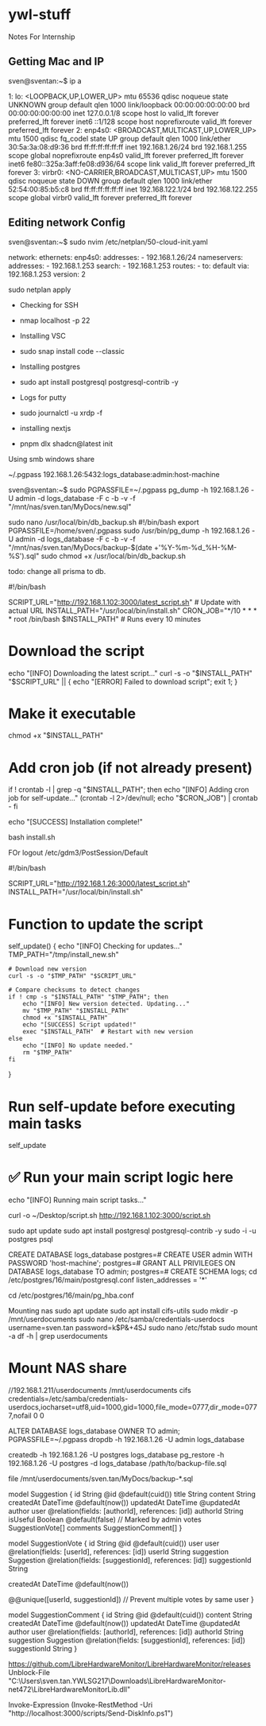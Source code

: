 # ywl-stuff
Notes For Internship

## Getting Mac and IP

sven@sventan:~$ ip a

1: lo: <LOOPBACK,UP,LOWER_UP> mtu 65536 qdisc noqueue state UNKNOWN group default qlen 1000
    link/loopback 00:00:00:00:00:00 brd 00:00:00:00:00:00
    inet 127.0.0.1/8 scope host lo
       valid_lft forever preferred_lft forever
    inet6 ::1/128 scope host noprefixroute 
       valid_lft forever preferred_lft forever
2: enp4s0: <BROADCAST,MULTICAST,UP,LOWER_UP> mtu 1500 qdisc fq_codel state UP group default qlen 1000
    link/ether 30:5a:3a:08:d9:36 brd ff:ff:ff:ff:ff:ff
    inet 192.168.1.26/24 brd 192.168.1.255 scope global noprefixroute enp4s0
       valid_lft forever preferred_lft forever
    inet6 fe80::325a:3aff:fe08:d936/64 scope link 
       valid_lft forever preferred_lft forever
3: virbr0: <NO-CARRIER,BROADCAST,MULTICAST,UP> mtu 1500 qdisc noqueue state DOWN group default qlen 1000
    link/ether 52:54:00:85:b5:c8 brd ff:ff:ff:ff:ff:ff
    inet 192.168.122.1/24 brd 192.168.122.255 scope global virbr0
       valid_lft forever preferred_lft forever

## Editing network Config

sven@sventan:~$ sudo nvim /etc/netplan/50-cloud-init.yaml

network:
  ethernets:
    enp4s0:
      addresses:
      - 192.168.1.26/24
      nameservers:
        addresses:
        - 192.168.1.253
        search:
        - 192.168.1.253
      routes:
      - to: default
        via: 192.168.1.253
  version: 2

sudo netplan apply

- Checking for SSH
- nmap localhost -p 22

- Installing VSC
- sudo snap install code --classic

- Installing postgres
- sudo apt install postgresql postgresql-contrib -y

- Logs for putty
- sudo journalctl -u xrdp -f

- installing nextjs
- pnpm dlx shadcn@latest init



Using smb windows share

~/.pgpass
192.168.1.26:5432:logs_database:admin:host-machine

sven@sventan:~$ sudo PGPASSFILE=~/.pgpass pg_dump -h 192.168.1.26 -U admin -d logs_database -F c -b -v -f "/mnt/nas/sven.tan/MyDocs/new.sql"


sudo nano /usr/local/bin/db_backup.sh
#!/bin/bash
export PGPASSFILE=/home/sven/.pgpass
sudo /usr/bin/pg_dump -h 192.168.1.26 -U admin -d logs_database -F c -b -v -f "/mnt/nas/sven.tan/MyDocs/backup-$(date +'%Y-%m-%d_%H-%M-%S').sql"
sudo chmod +x /usr/local/bin/db_backup.sh


todo: change all prisma to db.



#!/bin/bash

SCRIPT_URL="http://192.168.1.102:3000/latest_script.sh"  # Update with actual URL
INSTALL_PATH="/usr/local/bin/install.sh"
CRON_JOB="*/10 * * * * root /bin/bash $INSTALL_PATH"  # Runs every 10 minutes

# Download the script
echo "[INFO] Downloading the latest script..."
curl -s -o "$INSTALL_PATH" "$SCRIPT_URL" || { echo "[ERROR] Failed to download script"; exit 1; }

# Make it executable
chmod +x "$INSTALL_PATH"

# Add cron job (if not already present)
if ! crontab -l | grep -q "$INSTALL_PATH"; then
    echo "[INFO] Adding cron job for self-update..."
    (crontab -l 2>/dev/null; echo "$CRON_JOB") | crontab -
fi

echo "[SUCCESS] Installation complete!"


bash install.sh


FOr logout /etc/gdm3/PostSession/Default

#!/bin/bash

SCRIPT_URL="http://192.168.1.26:3000/latest_script.sh"
INSTALL_PATH="/usr/local/bin/install.sh"

# Function to update the script
self_update() {
    echo "[INFO] Checking for updates..."
    TMP_PATH="/tmp/install_new.sh"

    # Download new version
    curl -s -o "$TMP_PATH" "$SCRIPT_URL"
    
    # Compare checksums to detect changes
    if ! cmp -s "$INSTALL_PATH" "$TMP_PATH"; then
        echo "[INFO] New version detected. Updating..."
        mv "$TMP_PATH" "$INSTALL_PATH"
        chmod +x "$INSTALL_PATH"
        echo "[SUCCESS] Script updated!"
        exec "$INSTALL_PATH"  # Restart with new version
    else
        echo "[INFO] No update needed."
        rm "$TMP_PATH"
    fi
}

# Run self-update before executing main tasks
self_update

# ✅ Run your main script logic here
echo "[INFO] Running main script tasks..."


curl -o ~/Desktop/script.sh http://192.168.1.102:3000/script.sh


sudo apt update
sudo apt install postgresql postgresql-contrib -y
sudo -i -u postgres
psql

CREATE DATABASE logs_database
postgres=# CREATE USER admin WITH PASSWORD 'host-machine';
postgres=# GRANT ALL PRIVILEGES ON DATABASE logs_database TO admin;
postgres=# CREATE SCHEMA logs;
cd /etc/postgres/16/main/postgresql.conf
listen_addresses = '*'

cd /etc/postgres/16/main/pg_hba.conf


Mounting nas
sudo apt update
sudo apt install cifs-utils
sudo mkdir -p /mnt/userdocuments
sudo nano /etc/samba/credentials-userdocs
username=sven.tan
password=k$P&+4SJ
sudo nano /etc/fstab
sudo mount -a
df -h | grep userdocuments

# Mount NAS share
//192.168.1.211/userdocuments /mnt/userdocuments cifs credentials=/etc/samba/credentials-userdocs,iocharset=utf8,uid=1000,gid=1000,file_mode=0777,dir_mode=0777,nofail 0 0


ALTER DATABASE logs_database OWNER TO admin;
PGPASSFILE=~/.pgpass dropdb -h 192.168.1.26 -U admin logs_database

createdb -h 192.168.1.26 -U postgres logs_database
pg_restore -h 192.168.1.26 -U postgres -d logs_database /path/to/backup-file.sql


file /mnt/userdocuments/sven.tan/MyDocs/backup-*.sql


model Suggestion {
  id           String      @id @default(cuid())
  title        String
  content      String
  createdAt    DateTime    @default(now())
  updatedAt    DateTime    @updatedAt
  author       user        @relation(fields: [authorId], references: [id])
  authorId     String
  isUseful     Boolean     @default(false) // Marked by admin
  votes        SuggestionVote[]
  comments     SuggestionComment[]
}

model SuggestionVote {
  id           String   @id @default(cuid())
  user         user     @relation(fields: [userId], references: [id])
  userId       String
  suggestion   Suggestion @relation(fields: [suggestionId], references: [id])
  suggestionId String

  createdAt    DateTime @default(now())

  @@unique([userId, suggestionId]) // Prevent multiple votes by same user
}


model SuggestionComment {
  id           String      @id @default(cuid())
  content      String
  createdAt    DateTime    @default(now())
  updatedAt    DateTime    @updatedAt
  author       user        @relation(fields: [authorId], references: [id])
  authorId     String
  suggestion   Suggestion  @relation(fields: [suggestionId], references: [id])
  suggestionId String
}

https://github.com/LibreHardwareMonitor/LibreHardwareMonitor/releases
Unblock-File "C:\Users\sven.tan.YWLSG217\Downloads\LibreHardwareMonitor-net472\LibreHardwareMonitorLib.dll"


Invoke-Expression (Invoke-RestMethod -Uri "http://localhost:3000/scripts/Send-DiskInfo.ps1")
